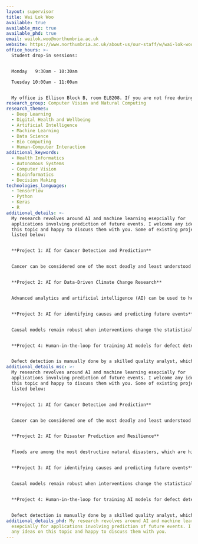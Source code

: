 ```yaml
---
layout: supervisor
title: Wai Lok Woo
available: true
available_msc: true
available_phd: true
email: wailok.woo@northumbria.ac.uk
website: https://www.northumbria.ac.uk/about-us/our-staff/w/wai-lok-woo/
office_hours: >-
  Student drop-in sessions:


  Monday   9:30am - 10:30am

  Tuesday 10:00am - 11:00am


  My office is Ellison Block B, room ELB208. If you are not free during these hours, please drop me an email to see how we may best meet.
research_group: Computer Vision and Natural Computing
research_themes:
  - Deep Learning
  - Digital Health and Wellbeing
  - Artificial Intelligence
  - Machine Learning
  - Data Science
  - Bio Computing
  - Human-Computer Interaction
additional_keywords:
  - Health Informatics
  - Autonomous Systems
  - Computer Vision
  - Bioinformatics
  - Decision Making
technologies_languages:
  - TensorFlow
  - Python
  - Keras
  - R
additional_details: >-
  My research revolves around AI and machine learning esepcially for
  applications involving prediction of future events. I welcome any ideas on
  this topic and happy to discuss them with you. Some of existing projects are
  listed below:


  **Project 1: AI for Cancer Detection and Prediction**


  Cancer can be considered one of the most deadly and least understood afflictions of modern times. Recently, there have been [18million new cases of cancer globally and 9.6million deaths](http://gco.iarc.fr/today/data/factsheets/cancers/39-All-cancers-fact-sheet.pdf), yielding a 52.9% average mortality rate. There are a lot of potential for growth in the area of AI for cancer detection. The project will be to develop an AI system that can detect cancer efficiently and inform the results to the pathologist rather than to replace the role of pathologist. Histopathological images will be used where AI-based algorithms will be developed to classify these images into different categories corresponding to the progression stages of cancer or segment parts of image that correspond to the cancer cells only. The AI-based algorithms can also be used to explain the prediction results to the clinicians so that the AI model is more transparent. The project could also incorporate the use of genomics data to complement the histopathological image for better decision making. 


  **Project 2: AI for Data-Driven Climate Change Research**


  Advanced analytics and artificial intelligence (AI) can be used to help manage challenging issues related to mitigating climate change and improving adaptation and resilience. As climate change intensifies the devastation from storms, wildfires and droughts, AI and data analytics are increasingly being seen as a way to predict and limit its impacts. F﻿or example, floods are among the most destructive natural disasters, which are highly complex to model. The research on the advancement of flood prediction models contributed to risk reduction, policy suggestion, minimization of the loss of human life, and reduction of the property damage associated with floods. To mimic the complex mathematical expressions of physical processes of floods, during the past two decades, AI methods contributed highly in the advancement of prediction systems providing better performance and cost-effective solutions. Researchers through introducing novel AI methods and hybridizing of the existing ones aim at discovering more accurate and efficient prediction models. The main contribution of this project is to demonstrate the state of the art of AI models in flood prediction and to give insight into the most suitable models. Qualitative analysis of robustness, accuracy, effectiveness, and speed will be investigated to provide an extensive overview on the various AI algorithms used in the field. The project can be used as a guideline for climate scientists in choosing the proper AI method according to the prediction task. 


  **Project 3: AI for identifying causes and predicting future events**


  Causal models remain robust when interventions change the statistical distributions of a problem. For instance, when you see an object for the first time, your mind will subconsciously factor out lighting from its appearance. That’s why, in general, you can recognize the object when you see it under new lighting conditions. Causal models allow us to respond to situations we haven’t seen before and think about counterfactuals. We don’t need to drive a car off a cliff to know what will happen. Counterfactuals play an important role in cutting down the number of training examples a machine learning model needs. Once a causal model is available, either by external human knowledge or a learning process, causal reasoning allows to draw conclusions on the effect of interventions, counterfactuals and potential outcomes. The project will develop causal AI reasoning algorithms to identify factors and predict outcome in real applications. This Include object recognition in different background and lightning conditions, identifying factors that cause a hotel booking to be cancelled and predicting future hotel cancellation, estimating the effect of a subscription of a rewards program for attracting customers and predicting future customer behaviour, identifying factors that lead people to become more polarized in their beliefs about climate change and predicting future beliefs, and etc. There are a range of other applications where causal AI models are useful. In this project, you will choose an application of your own choice where causal AI model will be used to identify the causes and predict the desired outcome.


  **Project 4: Human-in-the-loop for training AI models for defect detection**


  Defect detection is manually done by a skilled quality analyst, which is time-consuming and manually exhausting. Surface defects can be located visually with the help of digital cameras. However, using deep learning to automate the tasks requires significant volume of annotated image data to get good accuracy prediction. Gathering industrial grade data is an expensive and time-consuming process. The cost per hour of annotating the data will be expensive along with getting the right person with the skill to annotate the data. These limitations can be overcome by integrating active learning to reduce the amount of data used for training and the cost associated with data annotation. Active learning enables the process faster and reduce the input datasets wherein machines learn interactively by querying the human. This paves the way to the development of the human-in-the-loop (HITL) where in the final feedback to the overall system will be provided by the human who acts as the moderator. The project aims to develop HITL feedback system with deep learning to detect defects and to improve the overall efficiency. This system will be beneficial even if the data changes considerably, as there is always a human feedback to correct it. Humans can also benefit from the system by improving their skills along with the system.
additional_details_msc: >-
  My research revolves around AI and machine learning esepcially for
  applications involving prediction of future events. I welcome any ideas on
  this topic and happy to discuss them with you. Some of existing projects are
  listed below:


  **Project 1: AI for Cancer Detection and Prediction**


  Cancer can be considered one of the most deadly and least understood afflictions of modern times. Recently, there have been [18million new cases of cancer globally and 9.6million deaths](http://gco.iarc.fr/today/data/factsheets/cancers/39-All-cancers-fact-sheet.pdf), yielding a 52.9% average mortality rate. There are a lot of potential for growth in the area of AI for cancer detection. The project will be to develop an AI system that can detect cancer efficiently and inform the results to the pathologist rather than to replace the role of pathologist. Histopathological images will be used where AI-based algorithms will be developed to classify these images into different categories corresponding to the progression stages of cancer or segment parts of image that correspond to the cancer cells only. The AI-based algorithms can also be used to explain the prediction results to the clinicians so that the AI model is more transparent. The project could also incorporate the use of genomics data to complement the histopathological image for better decision making. 


  **Project 2: AI for Disaster Prediction and Resilience**


  Floods are among the most destructive natural disasters, which are highly complex to model. The research on the advancement of flood prediction models contributed to risk reduction, policy suggestion, minimization of the loss of human life, and reduction of the property damage associated with floods. To mimic the complex mathematical expressions of physical processes of floods, during the past two decades, AI methods contributed highly in the advancement of prediction systems providing better performance and cost-effective solutions. Due to the vast benefits and potential of AI, its popularity dramatically increased. Researchers through introducing novel AI methods and hybridizing of the existing ones aim at discovering more accurate and efficient prediction models. The main contribution of this project is to demonstrate the state of the art of AI models in flood prediction and to give insight into the most suitable models. Qualitative analysis of robustness, accuracy, effectiveness, and speed will be investigated to provide an extensive overview on the various AI algorithms used in the field. The project can be used as a guideline for climate scientists in choosing the proper AI method according to the prediction task.


  **Project 3: AI for identifying causes and predicting future events**


  Causal models remain robust when interventions change the statistical distributions of a problem. For instance, when you see an object for the first time, your mind will subconsciously factor out lighting from its appearance. That’s why, in general, you can recognize the object when you see it under new lighting conditions. Causal models allow us to respond to situations we haven’t seen before and think about counterfactuals. We don’t need to drive a car off a cliff to know what will happen. Counterfactuals play an important role in cutting down the number of training examples a machine learning model needs. Once a causal model is available, either by external human knowledge or a learning process, causal reasoning allows to draw conclusions on the effect of interventions, counterfactuals and potential outcomes. The project will develop causal AI reasoning algorithms to identify factors and predict outcome in real applications. This Include object recognition in different background and lightning conditions, identifying factors that cause a hotel booking to be cancelled and predicting future hotel cancellation, estimating the effect of a subscription of a rewards program for attracting customers and predicting future customer behaviour, identifying factors that lead people to become more polarized in their beliefs about climate change and predicting future beliefs, and etc. There are a range of other applications where causal AI models are useful. In this project, you will choose an application of your own choice where causal AI model will be used to identify the causes and predict the desired outcome.


  **Project 4: Human-in-the-loop for training AI models for defect detection**


  Defect detection is manually done by a skilled quality analyst, which is time-consuming and manually exhausting. Surface defects can be located visually with the help of digital cameras. However, using deep learning to automate the tasks requires significant volume of annotated image data to get good accuracy prediction. Gathering industrial grade data is an expensive and time-consuming process. The cost per hour of annotating the data will be expensive along with getting the right person with the skill to annotate the data. These limitations can be overcome by integrating active learning to reduce the amount of data used for training and the cost associated with data annotation. Active learning enables the process faster and reduce the input datasets wherein machines learn interactively by querying the human. This paves the way to the development of the human-in-the-loop (HITL) where in the final feedback to the overall system will be provided by the human who acts as the moderator. The project aims to develop HITL feedback system with deep learning to detect defects and to improve the overall efficiency. This system will be beneficial even if the data changes considerably, as there is always a human feedback to correct it. Humans can also benefit from the system by improving their skills along with the system.
additional_details_phd: My research revolves around AI and machine learning
  esepcially for applications involving prediction of future events. I welcome
  any ideas on this topic and happy to discuss them with you.
---
```

